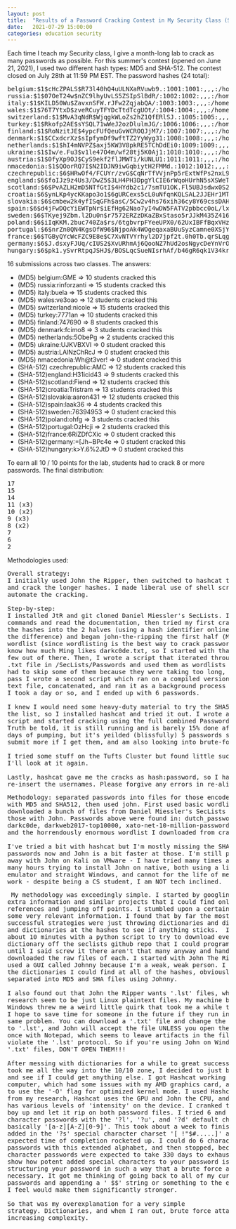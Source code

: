 ```yaml
---
layout: post
title:  "Results of a Password Cracking Contest in My Security Class (Summer 2021)"
date:   2021-07-29 15:00:00
categories: education security
---
```


Each time I teach my Security class, I give a month-long lab to crack as many passwords as possible.  For this summer's contest (opened on June 21, 2021), I used two different hash types: MD5 and SHA-512.  The contest closed on July 28th at 11:59 PM EST.  The password hashes (24 total):

<pre>
belgium:$1$cHcZPALS$R73l40hQ4uULNXaRVuwb9.:1001:1001:,,,:/home/belgium:/bin/bash
russia:$1$07OeT24w$nZC9lhyUvLS5ZSIpSlBdR/:1002:1002:,,,:/home/russia:/bin/bash
italy:$1$KILD50Wu$ZavxnSFW.rJFw2ZqjabQA/:1003:1003:,,,:/home/italy:/bin/bash
wales:$1$76T7YtxD$zveRCuyTFYDcTtdTcgUOt/:1004:1004:,,,:/home/wales:/bin/bash
switzerland:$1$MvA3qNdR$WjqgkWLoZs2hZ1QfERlSJ.:1005:1005:,,,:/home/switzerland:/bin/bash
turkey:$1$Rkofp2AE$sYSQL71wWeJ2ozDlulmJG/:1006:1006:,,,:/home/turkey:/bin/bash
finland:$1$RoNzitJE$4ypcFUfQeuGvWCROQJjM7/:1007:1007:,,,:/home/finland:/bin/bash
denmark:$1$CCxdcrXz$sIpfymDf9wftTZ2YyWyg31:1008:1008:,,,:/home/denmark:/bin/bash
netherlands:$1$hI4mNVPZ$axj5KW3V8pkRE5TChDdEi0:1009:1009:,,,:/home/netherlands:/bin/bash
ukraine:$1$Iw/e.Fu3$v1le47O4m/wf28tj5K0Aj1:1010:1010:,,,:/home/ukraine:/bin/bash
austria:$1$0fyXp9OJ$CyS9ekf2flJMWTi/kUNLU1:1011:1011:,,,:/home/austria:/bin/bash
nmacedonia:$1$QOorRQ7I$N2IDJN9iwGqbiytH2FMMd.:1012:1012:,,,:/home/nmacedonia:/bin/bash
czechrepublic:$6$HRwOf4/FCUYr/zvG$CqNrTfVVjnPp5rExtWfPs2nxL9dYUUVELIastZQ3eMq3F2jcAlEZtFOL9GEHhzZN8r31OSj.F/pPIKlo23Zli0:1001:1002:,,,:/home/czechrepublic:/bin/bash
england:$6$foIJz9z4Us3/DwZ5$3LH4PH3DpgYlCIE6rWqoHUrhN5sXSWeT4WH/LoMWcJeTEo4NIRo47GqjyTyffta/m4v9K495.LKgVAJcjKskM.:1002:1003:,,,:/home/england:/bin/bash
scotland:$6$PvAZLH2mD5NTfGtI$4HYdb2c1/7smTU1OK.Fl5UBJsdwx0S20QAhx6b36jHPxhGQTQE9YEq8qb/1T0x42irdlF7uRIGOgj/5ELuFWv.:1003:1004:,,,:/home/scotland:/bin/bash
croatia:$6$ynLKp4ycKKapo3o1$6gURCexs5cL0uNfqnKQLSAL2JJEHr1MTq16WHHrcWIfL7vYjE86HReaQBZgLL0YvVhxOKGWUzUVTsmsVezwL9/:1004:1005:,,,:/home/croatia:/bin/bash
slovakia:$6$cmbew2k4yfISqGFh$asC/5Cw2v4hs76xih36cy8Y69cssDAHBByEngvpV/t7kC.pIiky0LTI8ICeRe6vPolqwawxV1ZKTgAYhXguWy.:1005:1006:,,,:/home/slovakia:/bin/bash
spain:$6$d4jFwDQcYiEWTpNr$iEfHg62Nao7yI4wDW5FATV2pbbcc0oL/lxtKCLAbdo4JO2/XOWr9RMZuNBDezxOPAHOmh9g//fsfC4f7w/yFl0:1006:1007:,,,:/home/spain:/bin/bash
sweden:$6$TKyej9Zbm.l2Du0n$r7572ERZzDKaZBxStaso5rJJkM435Z416qebPG2vhxQ8Ak4GVfdOcfh2ZGcWgxKPKsezMA6BCwMrNvi2p6d6N/:1007:1008:,,,:/home/sweden:/bin/bash
poland:$6$iIqKKM.2buc740Za$rs/6tgbvrpFYeeUPX0/62UxIBFfBqxVHz5wRR14Kk5gRJkfuB4Gvx44IvW1ogap4GnthSN7RJVKiOseYEZH4j1:1008:1009:,,,:/home/poland:/bin/bash
portugal:$6$nrZn0QN4KgsOfW96$NjpoAk4WOgeqaxaBUuSyzCamne0XSjY.SLLgnYxoQEnlQhr2mKbH0rHOhBTHKIt1NUZGuMpfaFR5oeNzxmd/c0:1009:1010:,,,:/home/portugal:/bin/bash
france:$6$TGByQYcWcFZC9E8e$C7XvNTVYrhyl2D7jpf2t.0h0Tb.qrSLqgikqPpZV0ALeTzabMezdoD5KBKO4MMlAm9woSAv5hfe/f8YoJoifZ1:1010:1011:,,,:/home/france:/bin/bash
germany:$6$J.dsxyFJUq/cIUS2$XvURhmAj6QooNZ7hUd2osNgycDeYnVrOMAUDF8C3FxkpeIAsN0Za0Yv4Hv6ah7sSdWH9Q2bfOGdvhQuSvMjo.0:1011:1012:,,,:/home/germany:/bin/bash
hungary:$6$pk1.ySvrRtpqJSHJ$/BOSLqcSueNIsrhAf/b46gR6qk1V34krQs3vWUag97RmQ0eeI0V2jIKyfUIRO9f3IwIHVLCg5XGU.l4w4cR3S.:1012:1013:,,,:/home/hungary:/bin/bash
</pre>

16 submissions across two classes.  The answers:
* (MD5) belgium:GME => 10 students cracked this
* (MD5) russia:rinforzanti => 15 students cracked this
* (MD5) italy:buela => 15 students cracked this
* (MD5) wales:ve3oao => 12 students cracked this
* (MD5) switzerland:nicole => 15 students cracked this
* (MD5) turkey:7771an => 10 students cracked this
* (MD5) finland:747690 => 8 students cracked this
* (MD5) denmark:fcimo8 => 3 students cracked this
* (MD5) netherlands:5ObePg => 2 students cracked this
* (MD5) ukraine:UJKVBXVI => 0 student cracked this
* (MD5) austria:LAlNzChRcJ => 0 student cracked this
* (MD5) nmacedonia:Wh@t3ver! => 0 student cracked this
* (SHA-512) czechrepublic:AMC => 12 students cracked this
* (SHA-512)england:H31icid43 => 9 students cracked this
* (SHA-512)scotland:Fiend => 12 students cracked this
* (SHA-512)croatia:Tristram => 13 students cracked this
* (SHA-512)slovakia:aaron431 => 12 students cracked this
* (SHA-512)spain:laak36 => 4 students cracked this
* (SHA-512)sweden:76394953 => 0 student cracked this
* (SHA-512)poland:ohfg => 3 students cracked this
* (SHA-512)portugal:OzHcji => 2 students cracked this
* (SHA-512)france:6RiZDfCXic => 0 student cracked this
* (SHA-512)germany:=[Jh~BPc4e => 0 student cracked this
* (SHA-512)hungary:k>Y.6%2JtD => 0 student cracked this

To earn all 10 / 10 points for the lab, students had to crack 8 or more passwords.  The final distribution:

<pre>
17
15
14
11 (x3)
10 (x2)
9 (x3)
8 (x2)
7
6
2
</pre>

Methodologies used:

<pre>Overall strategy:
I initially used John the Ripper, then switched to hashcat to check my work
and crack the longer hashes. I made liberal use of shell scripting to 
automate the cracking. 

Step-by-step:
I installed JtR and git cloned Daniel Miessler's SecLists. I tested some JtR 
commands and read the documentation, then tried my first crack. I separated 
the hashes into the 2 halves (using a hash identifier online to figure out 
the difference) and began john-the-ripping the first half (MD5). I wanted a 
wordlist (since wordlisting is the best way to crack passwords), and I 
know how much Ming likes darkc0de.txt, so I started with that and got a
few out of there. Then, I wrote a script that iterated through every 
.txt file in /SecLists/Passwords and used them as wordlists for JtR. I 
had to skip some of them because they were taking too long, so after a first
pass I wrote a second script which ran on a compiled version of every 
text file, concatenated, and ran it as a background process using nohup. 
I took a day or so, and I ended up with 6 passwords. 

I knew I would need some heavy-duty material to try the SHA512 half of 
the list, so I installed hashcat and tried it out. I wrote a similar 
script and started cracking using the full combined Passwords list. 
Truth be told, it is still running and is barely 15% done after 2 full 
days of pumping, but it's yeilded (blissfully) 5 passwords so far. I'll
submit more if I get them, and am also looking into brute-force attacking. 

I tried some stuff on the Tufts Cluster but found little success. Perhaps
I'll look at it again. 

Lastly, hashcat gave me the cracks as hash:password, so I had to manually
re-insert the usernames. Please forgive any errors in re-alignment.</pre>

<pre>Methodology: separated passwords into files for those encoded
with MD5 and SHA512, then used john. First used basic wordlist, then
downloaded a bunch of files from Daniel Miessler's SecLists and used
those with John. Passwords above were found in: dutch_passwordlist,
darkc0de, darkweb2017-top10000, xato-net-10-million-passwords-1000000,
and the horrendously enormous wordlist I downloaded from crackstation.

I've tried a bit with hashcat but I'm mostly missing the SHA512
passwords now and John is a bit faster at those. I'm still plodding
away with John on Kali on VMware - I have tried many times and wasted
many hours trying to install John on native, both using a linux
emulator and straight Windows, and cannot for the life of me get it to
work - despite being a CS student, I am NOT tech inclined.</pre>

<pre> My methodology was exceedingly simple. I started by googling any
extra information and similar projects that I could find online as
references and jumping off points. I stumbled upon a certain blog with
some very relevant information. I found that by far the most
successful strategies were just throwing dictionaries and dictionaries
and dictionaries at the hashes to see if anything sticks.  I spent
about 10 minutes with a python script to try to download every
dictionary off the seclists github repo that I could programatically
until I said screw it there aren't that many anyway and hand
downloaded the raw files of each. I started with John The Ripper and
used a GUI called Johnny because I'm a weak, weak person. I threw all
the dictionaries I could find at all of the hashes, obviously
separated into MD5 and SHA files using Johnny.

I also found out that John the Ripper wants '.lst' files, which from
research seem to be just Linux plaintext files. My machine being
Windows threw me a weird little quirk that took me a while to fix and
I hope to save time for someone in the future if they run into the
same problem. You can download a '.txt' file and change the extension
to '.lst', and John will accept the file UNLESS you open the file even
once with Notepad, which seems to leave artifacts in the file that
violate the '.lst' protocol. So if you're using John on Windows with
'.txt' files, DON'T OPEN THEM!!!

After messing with dictionaries for a while to great success, which
took me all the way into the 10/10 zone, I decided to just brute force
and see if I could get anything else. I got Hashcat working on my
computer, which had some issues with my AMD graphics card, and having
to use the '-O' flag for optimized kernel mode. I used Hashcat since,
from my research, Hashcat uses the GPU and John the CPU, and Hashcat
has various levels of 'intensity' on the device. I cranked that bad
boy up and let it rip on both password files. I tried 6 and 7
character passwords with the '?l', '?u', and '?d' default charsets,
basically '[a-z][A-Z][0-9]'. This took about a week to finish, then I
added in the '?s' special character charset '[ !"$#.....]' and the
expected time of completion rocketed up. I could do 6 character
passwords with this extended alphabet, and then stopped, because 7
character passwords were expected to take 330 days to exhaust. Goes to
show how potent added special characters to your password is, and
structuring your password in such a way that a brute force attack is
necessary. It got me thinking of going back to all of my current
passwords and appending a ' $$' string or something to the end, which
I feel would make them significantly stronger.

So that was my overexplanation for a very simple
strategy. Dictionaries, and when I ran out, brute force attacks of
increasing complexity.  </pre>
